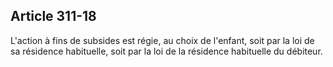 Article 311-18
----
L'action à fins de subsides est régie, au choix de l'enfant, soit par la loi de
sa résidence habituelle, soit par la loi de la résidence habituelle du débiteur.
